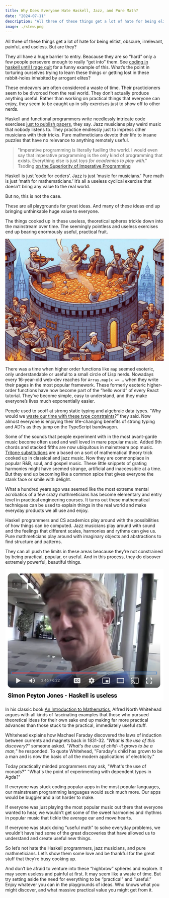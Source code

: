 ```yaml
---
title: Why Does Everyone Hate Haskell, Jazz, and Pure Math?
date: "2024-07-11"
description: "All three of these things get a lot of hate for being elitist, obscure, irrelevant, painful, and useless. But are they?"
image: ./stew.png
---
```


All three of these things get a lot of hate for being elitist, obscure, irrelevant, painful, and useless. But are they?

They all have a huge barrier to entry. Beacause they are so “hard” only a few people persevere enough to really “get into” them. See [coding in haskell until I rage quit](https://www.youtube.com/watch?v=dNi__BckudQ) for a funny example of this. What’s the point in torturing ourselves trying to learn these things or getting lost in these rabbit-holes inhabited by arrogant elites?

These endeavors are often considered a waste of time. Their practicioners seem to be divorced from the real world. They don’t actually produce anything useful. Rather than working on practical things that everyone can enjoy, they seem to be caught up in silly exercises just to show off to other nerds.

Haskell and functional programmers write needlessly intricate code exercises [just to publish papers](https://www.youtube.com/watch?v=dNi__BckudQ), they say. Jazz musicians play weird music that nobody listens to. They practice endlessly just to impress other musicians with their tricks. Pure mathmeticians devote their life to insane puzzles that have no relevance to anything remotely useful.

> "Imperative programming is literally fuelling the world. I would even say that imperative programming is the only kind of programming that exists. Everything else is just _toys for academics to play with_." Tsoding [on the Superiority of Imperative Programming](https://youtu.be/V-o1cKaWOQc?si=IUNFOpuY7YG_SGfK&t=3205)

Haskell is just ‘code for coders’. Jazz is just ‘music for musicians.’ Pure math is just ‘math for mathematicians.’ It’s all a useless cyclical exercise that doesn’t bring any value to the real world.

But no, this is not the case.

These are all playgrounds for great ideas. And many of these ideas end up bringing unthinkable huge value to everyone.

The things cooked up in these useless, theoretical spheres trickle down into the mainstream over time. The seemingly pointless and useless exercises end up bearing enormously useful, practical fruit.

![AI image of a bunch of musicians cooking up a stew](./stew.png)

There was a time when higher order functions like `map` seemed esoteric, only understandable or useful to a small circle of Lisp nerds. Nowadays every 16-year-old web-dev reaches for `Array.map(x => …` when they write their pages in the most popular framework. These formerly esoteric higher-order functions have now become part of the “hello world” of every React tutorial. They’ve become simple, easy to understand, and they make everyone’s lives much exponentially easier.

People used to scoff at strong static typing and algebraic data types. “Why would we [waste our time with these type constraints](https://blog.cleancoder.com/uncle-bob/2016/05/01/TypeWars.html)?” they said. Now almost everyone is enjoying their life-changing benefits of strong typing and ADTs as they jump on the TypeScript bandwagon.

Some of the sounds that people experiment with in the most avant-garde music become often used and well loved in mare popular music. Added 9th chords and stacked fifths are now ubiquitous in mainstream pop music. [Tritone substitutions](https://jazz-library.com/articles/tritone-substitution) are a based on a sort of mathematical theory trick cooked up in classical and jazz music. Now they are commonplace in popular R&B, soul, and gospel music. These little snippets of grating harmonies might have seemed strange, artificial and inaccessible at a time. But they end up becoming like a common spice that gives everyone the stank face or smile with delight.

What a hundred years ago was seemed like the most extreme mental acrobatics of a few crazy mathmeticians has become elementary and entry level in practical engineering courses. It turns out these mathematical techniques can be used to explain things in the real world and make everyday products we all use and enjoy. 

Haskell programmers and CS academics play around with the possibilities of how things can be computed. Jazz musicians play around with sound and the feelings that different scales, harmonies and rythms can give us. Pure mathmeticians play around with imaginary objects and abstractions to find structure and patterns.

They can all push the limits in these areas beacause they’re not constrained by being practical, popular, or useful. And in this process, they do discover extremely powerful, beautiful things.

[![Thumbnail for video of Simon Peyton Jones saying Haskell is useless](./haskell-is-useless-thumbnail.png)](https://www.youtube.com/watch?v=iSmkqocn0oQ)

In his classic book [An Introduction to Mathematics](https://www.gutenberg.org/ebooks/41568), Alfred North Whitehead argues with all kinds of fascinating examples that those who pursued theoretical ideas for their own sake end up making far more practical advances than those stuck to the practical, immediately useful stuff.

Whitehead explains how Machael Faraday discovered the laws of induction between currents and magnets back in 1831-32. *"What is the use of this discovery?"* someone asked. *"What's the use of child--it grows to be a man,"* he responded. To quote Whitehead, "Faraday's child has grown to be a man and is now the basis of all the modern applications of electricity."

Today practically minded programmers may ask, "What's the use of monads?" "What's the point of experimenting with dependent types in Agda?"

If everyone was stuck coding popular apps in the most popular languages, our mainstream programming languages would suck much more. Our apps would be buggier and a lot harder to make. 

If everyone was just playing the most popular music out there that everyone wanted to hear, we wouldn’t get some of the sweet harmonies and rhythms in popular music that tickle the average ear and move hearts.

If everyone was stuck doing “useful math” to solve everyday problems, we wouldn’t have had some of the great discoveries that have allowed us to understand and create useful new things.

So let’s not hate the Haskell programmers, jazz musicians, and pure mathmeticians. Let’s show them some love and be thankful for the great stuff that they’re busy cooking up.

And don’t be afraid to venture into these “highbrow” spheres and explore. It may seem useless and painful at first. It may seem like a waste of time. But try setting aside the need for everything to be “practical” and “useful.” Enjoy whatever you can in the playgrounds of ideas. Who knows what you might discover, and what massive practical value you might get from it.

